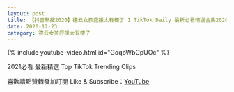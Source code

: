 ```yaml
---
layout: post
title: 【抖音熱搜2020】德云女孩应援太有梗了 1 TikTok Daily 最新必看精選合集2020 12 23
date: 2020-12-23
category: 德云女孩应援太有梗了
---
```


{% include youtube-video.html id="GoqbWbCpUOc" %}

2021必看 最新精選 Top TikTok Trending Clips

喜歡請點贊轉發加訂閱 Like & Subscribe：[YouTube](https://www.youtube.com/channel/UCAoR7VcanIPd04uEq_GIylA/videos)

